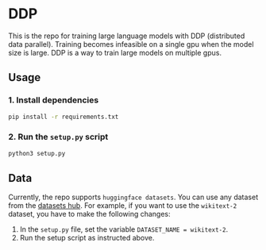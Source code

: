 # DDP
This is the repo for training large language models with DDP (distributed data parallel). Training becomes infeasible on a single gpu when the model size is large. DDP is a way to train large models on multiple gpus.

## Usage
### 1. Install dependencies
```bash
pip install -r requirements.txt
```
### 2. Run the `setup.py` script
```bash
python3 setup.py
```

## Data
Currently, the repo supports `huggingface datasets`. You can use any dataset from the [datasets hub](https://huggingface.co/datasets). For example, if you want to use the `wikitext-2` dataset, you have to make the following changes:
1. In the `setup.py` file, set the variable `DATASET_NAME = wikitext-2`.
2. Run the setup script as instructed above.